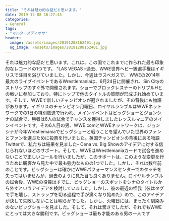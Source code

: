 ```yaml
---
title: "それは魅力的な話だと思います。"
date: 2019-12-08 16:27:43
categories:
- General
tags:
- "マルターズディオサ"
header:
  image: /assets/images/20191208162401.jpg
  og_image: /assets/images/20191208162401.jpg
---
```


それは魅力的な話だと思います。これは、この国でこれまでに作られた最も印象的なレコードの1つです。 &quot;LAS VEGAS –過去、WWE世界ヘビー級選手権はイギリスで注目を浴びていました。しかし、今週はラスベガスで、 WWEの2014年最大のライブイベントであるWrestlemaniaは、6月24日に開催され、Sin Cityのストリップのすぐ外で開催されます。ショーでブロックレスナーのトリプルHとの戦いに参加しており、特にトップで他のタイトルの質問が形成され始めています。そして、WWEで新しいチャンピオンが冠されましたが、その背後にも物語があります。イギリスのチャンピオン月曜日、ロイヤルランブルはWWEネットワークでの1日の特別放送で行われ、メインイベントはビッグショーとジョンシナの試合で、勝者は6人の試合でチャンスを獲得しましたレッスルマニアのメインイベントです。その6人目の男、WWE.comとWWEネットワークは、ジョンシナが今年Wrestlemaniaでビッグショーと戦うことを望んでいた世界のファンとファンを選ぶために投票を行いました。英国チャンピオンの背後にある物語Twitterで、私たちは結果を見ました– Cena vs. Big Showのアイデアに対する信じられないほどのサポート。そして、WWEはWrestlemaniaカードで試合を進めないことで正しいコールを行いましたが、このサポートは、このような変更を行うために観客から見た中で最も強力なものの1つでした。しかし、それは数年前のことです。ビッグショーは確かにWWEパフォーマンスセンターでのタッチを失ってはいませんが、過去のように見た目も良くありません。ロイヤルランブルの試合後、WWEの役員はすでに、ビッグショーのスポットをシナのタイトルから外すというアイデアを検討していました。しかし、彼の最近の怪我（彼はタグで手を壊し、ストラップを切る過程で手が痛くなり始めた）ので、このアイデアが決して失敗しないことは明らかでした。しかし、火曜日には、まったく馴染みのないビッグショーを見ました。そして、それは驚きでしたが、それでもWWEにとっては大きな勝利です。ビッグショーは最も才能のある男の一人です
